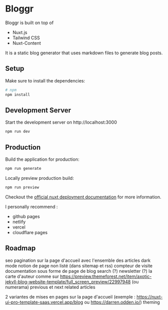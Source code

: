# Bloggr

Bloggr is built on top of 
* Nuxt.js 
* Tailwind CSS
* Nuxt-Content 

It is a static blog generator that uses markdown files to generate blog posts.

## Setup

Make sure to install the dependencies:

```bash
# npm
npm install
```

## Development Server

Start the development server on http://localhost:3000

```bash
npm run dev
```

## Production

Build the application for production:

```bash
npm run generate
```

Locally preview production build:

```bash
npm run preview
```

Checkout the [official nuxt deployment documentation](https://nuxt.com/docs/getting-started/deployment) for more information.

I personally recommend : 
- github pages
- netlify
- vercel
- cloudflare pages


## Roadmap 

seo
pagination sur la page d'accueil avec l'ensemble des articles
dark mode
notion de page non listé (dans sitemap et rss)
compteur de visite
documentation sous forme de page de blog
search (?)
newsletter (?)
la carte d'auteur comme sur https://preview.themeforest.net/item/axotic-jekyll-blog-website-template/full_screen_preview/22997948 (ou numerama)
previous et next
related articles

2 variantes de mises en pages sur la page d'accueil (exemple : https://nuxt-ui-pro-template-saas.vercel.app/blog  ou https://darren.odden.io/)
theming
